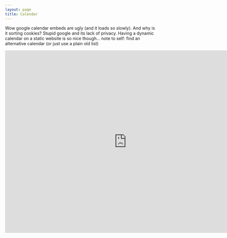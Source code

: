 ```yaml
---
layout: page
title: Calendar
---
```

Wow google calendar embeds are ugly (and it loads so slowly). And why is it sorting cookies? Stupid google and its lack of privacy.
Having a dynamic calendar on a static website is so nice though... note to self: find an alternative calendar (or just use a plain old list)

<iframe src="https://calendar.google.com/calendar/embed?src=c_0qkqrhj7qvm7jocnp61bjl9cs4%40group.calendar.google.com&ctz=America%2FNew_York" style="border: 0" width="800" height="600" frameborder="0" scrolling="no"></iframe>